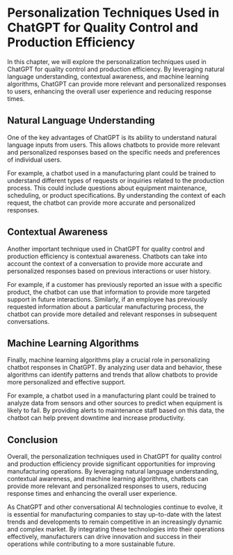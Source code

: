 Personalization Techniques Used in ChatGPT for Quality Control and Production Efficiency
===================================================================================================================================================================

In this chapter, we will explore the personalization techniques used in ChatGPT for quality control and production efficiency. By leveraging natural language understanding, contextual awareness, and machine learning algorithms, ChatGPT can provide more relevant and personalized responses to users, enhancing the overall user experience and reducing response times.

Natural Language Understanding
------------------------------

One of the key advantages of ChatGPT is its ability to understand natural language inputs from users. This allows chatbots to provide more relevant and personalized responses based on the specific needs and preferences of individual users.

For example, a chatbot used in a manufacturing plant could be trained to understand different types of requests or inquiries related to the production process. This could include questions about equipment maintenance, scheduling, or product specifications. By understanding the context of each request, the chatbot can provide more accurate and personalized responses.

Contextual Awareness
--------------------

Another important technique used in ChatGPT for quality control and production efficiency is contextual awareness. Chatbots can take into account the context of a conversation to provide more accurate and personalized responses based on previous interactions or user history.

For example, if a customer has previously reported an issue with a specific product, the chatbot can use that information to provide more targeted support in future interactions. Similarly, if an employee has previously requested information about a particular manufacturing process, the chatbot can provide more detailed and relevant responses in subsequent conversations.

Machine Learning Algorithms
---------------------------

Finally, machine learning algorithms play a crucial role in personalizing chatbot responses in ChatGPT. By analyzing user data and behavior, these algorithms can identify patterns and trends that allow chatbots to provide more personalized and effective support.

For example, a chatbot used in a manufacturing plant could be trained to analyze data from sensors and other sources to predict when equipment is likely to fail. By providing alerts to maintenance staff based on this data, the chatbot can help prevent downtime and increase productivity.

Conclusion
----------

Overall, the personalization techniques used in ChatGPT for quality control and production efficiency provide significant opportunities for improving manufacturing operations. By leveraging natural language understanding, contextual awareness, and machine learning algorithms, chatbots can provide more relevant and personalized responses to users, reducing response times and enhancing the overall user experience.

As ChatGPT and other conversational AI technologies continue to evolve, it is essential for manufacturing companies to stay up-to-date with the latest trends and developments to remain competitive in an increasingly dynamic and complex market. By integrating these technologies into their operations effectively, manufacturers can drive innovation and success in their operations while contributing to a more sustainable future.
